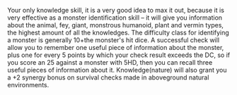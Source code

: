 Your only knowledge skill, it is a very good idea to max it out, because it is very effective as a monster identification skill – it will give you information about the animal, fey, giant, monstrous humanoid, plant and vermin types, the highest amount of all the knowledges. The difficulty class for identifying a monster is generally 10+the monster's hit dice. A successful check will allow you to remember one useful piece of information about the monster, plus one for every 5 points by which your check result exceeds the DC, so if you score an 25 against a monster with 5HD, then you can recall three useful pieces of information about it. Knowledge(nature) will also grant you a +2 synergy bonus on survival checks made in aboveground natural environments.
